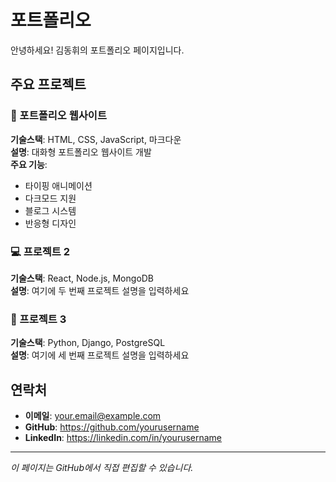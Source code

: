 # 포트폴리오

안녕하세요! 김동휘의 포트폴리오 페이지입니다.

## 주요 프로젝트

### 🚀 포트폴리오 웹사이트
**기술스택**: HTML, CSS, JavaScript, 마크다운  
**설명**: 대화형 포트폴리오 웹사이트 개발  
**주요 기능**:
* 타이핑 애니메이션
* 다크모드 지원
* 블로그 시스템
* 반응형 디자인

### 💻 프로젝트 2
**기술스택**: React, Node.js, MongoDB  
**설명**: 여기에 두 번째 프로젝트 설명을 입력하세요  

### 🔧 프로젝트 3
**기술스택**: Python, Django, PostgreSQL  
**설명**: 여기에 세 번째 프로젝트 설명을 입력하세요  

## 연락처

- **이메일**: your.email@example.com
- **GitHub**: https://github.com/yourusername
- **LinkedIn**: https://linkedin.com/in/yourusername

---

*이 페이지는 GitHub에서 직접 편집할 수 있습니다.*